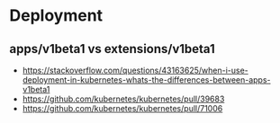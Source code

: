 # Deployment

## apps/v1beta1 vs extensions/v1beta1

* https://stackoverflow.com/questions/43163625/when-i-use-deployment-in-kubernetes-whats-the-differences-between-apps-v1beta1
* https://github.com/kubernetes/kubernetes/pull/39683
* https://github.com/kubernetes/kubernetes/pull/71006
